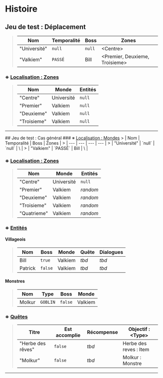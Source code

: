 # Histoire
## Jeu de test : Déplacement
> | Nom | Temporalité | Boss | Zones |
> | --- | --- | --- | --- |
> | "Université" | `null` | `null` | \<Centre> |
> | "Valkiem" | `PASSÉ` | Bill | \<Premier, Deuxieme, Troisieme> |
### ※ <u>Localisation : Zones</u>
> | Nom | Monde | Entités |
> | --- | --- | --- |
> | "Centre" | Université | `null` |
> | "Premier" | Valkiem | `null` |
> | "Deuxieme" | Valkiem | `null` |
> | "Troisieme" | Valkiem | `null` |

<hr>
## Jeu de test : Cas général
### ※ <u>Localisation : Mondes</u>
> | Nom | Temporalité | Boss | Zones |
> | --- | --- | --- | --- |
> | "Université" | `null` | `null` | \<Centre> |
> | "Valkiem" | `PASSÉ` | Bill | \<Premier, Deuxieme, Troisieme, Quatrieme> |

### ※ <u>Localisation : Zones</u>
> | Nom | Monde | Entités |
> | --- | --- | --- |
> | "Centre" | Université | `null` |
> | "Premier" | Valkiem | *random* |
> | "Deuxieme" | Valkiem | *random* |
> | "Troisieme" | Valkiem | *random* |
> | "Quatrieme" | Valkiem | *random* |

### ※ <u>Entités</u>
#### **Villageois**
> | Nom | Boss | Monde | Quête | Dialogues |
> | --- | --- | --- | --- | --- |
> | Bill | `true` | Valkiem | *tbd* | *tbd* |
> | Patrick | `false` | Valkiem | *tbd* | *tbd* |
#### **Monstres**
> | Nom | Type | Boss | Monde |
> | --- | --- | --- | --- |
> | Molkur | `GOBLIN` | `false` | Valkiem |


### ※ <u>Quêtes</u>
> | Titre | Est accomplie | Récompense | Objectif : \<Type> | 
> | --- | --- | --- | --- |
> | "Herbe des rêves" | `false` | *tbd* | Herbe des reves : Item |
> | "Molkur" | `false` | *tbd* | Molkur : Monstre |
<hr>